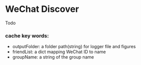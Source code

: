 # WeChat Discover

Todo
### cache key words:
 - outputFolder: a folder path(string) for logger file and figures
 - friendList: a dict mapping WeChat ID to name
 - groupName: a string of the group name